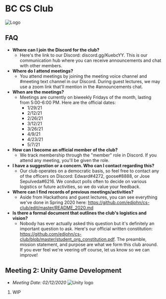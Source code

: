 # BC CS Club
![Logo](https://i.imgur.com/K2QpwMC.png)

## FAQ
- **Where can I join the Discord for the club?**
  - Here's the link to our Discord: discord.gg/KuebcYY. This is our communication hub where you can receive announcements and chat with other members.
- **Where do I attend meetings?**
  - You attend meetings by joining the meeting voice channel and #meeting text channel in our Discord. During guest lectures, we may use a zoom link that'll mention in the #announcements chat.
- **When are the meetings?**
  - Meetings are currently on biweekly Fridays of the month, lasting from 5:00-6:00 PM. Here are the official dates:
    - 1/29/21
    - 2/12/21
    - 2/26/21
    - 3/12/21
    - 3/26/21
    - 4/9/21
    - 4/23/21
    - 5/7/21
- **How can I become an official member of the club?**
  - We track membership through the "member" role in Discord. If you attend any meeting, you'll be given the role.
- **I have a suggestion or a concern. Who can I contact regarding this?**
  - Our club operates on a democratic basis, so feel free to contact any of the officers on Discord: Edward#4272, goose#8888, or Jose Sepulveda#6216. We conduct polls often to decide on various logistics or future activities, so we do value your feedback.
- **Where can I find records of previous meetings/activities?**
  - Aside from Hackathons and guest lectures, you can see everything we've done in Spring 2020 here: https://github.com/edjohn/cs-club/edit/master/README_2020.md
- **Is there a formal document that outlines the club's logistics and vision?**
   - Nobody has ever actually asked this question but it's definitely an important question to ask. Here's our official written constitution: https://github.com/edjohn/cs-club/blob/master/student_org_constitution.pdf. The preamble, mission statement, and purpose are what we form this club around. If you ever feel we're veering off course, let us know so we can improve!

## Meeting 2: Unity Game Development
- *Meeting Date: 02/12/2020*
![Unity logo](https://unity3d.com/files/images/ogimg.jpg)
1. WIP





